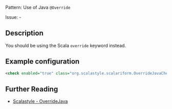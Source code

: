 Pattern: Use of Java `@Override`

Issue: -

## Description

You should be using the Scala `override` keyword instead.

## Example configuration

```xml
<check enabled="true" class="org.scalastyle.scalariform.OverrideJavaChecker" level="warning"/>
```
<a name="org_scalastyle_scalariform_PackageNamesChecker" />

## Further Reading

* [Scalastyle - OverrideJava](http://www.scalastyle.org/rules-1.0.0.html#org_scalastyle_scalariform_OverrideJavaChecker)